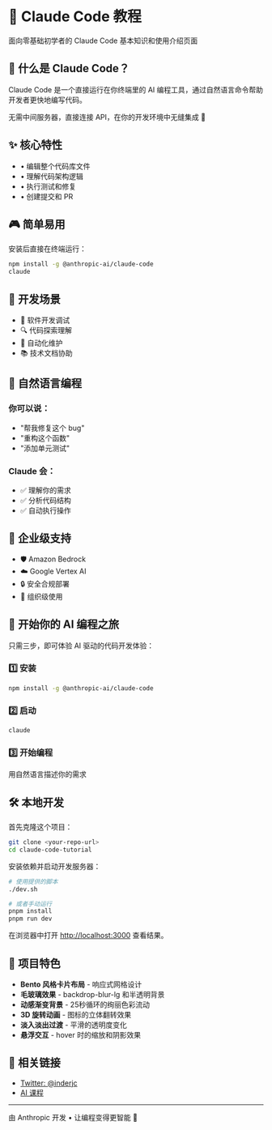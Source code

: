 # 🤖 Claude Code 教程

面向零基础初学者的 Claude Code 基本知识和使用介绍页面

## 🎯 什么是 Claude Code？

Claude Code 是一个直接运行在你终端里的 AI 编程工具，通过自然语言命令帮助开发者更快地编写代码。

无需中间服务器，直接连接 API，在你的开发环境中无缝集成 🚀

## ✨ 核心特性

- • 编辑整个代码库文件
- • 理解代码架构逻辑
- • 执行测试和修复
- • 创建提交和 PR

## 🎮 简单易用

安装后直接在终端运行：

```bash
npm install -g @anthropic-ai/claude-code
claude
```

## 🔧 开发场景

- 🐛 软件开发调试
- 🔍 代码探索理解
- 🔄 自动化维护
- 📚 技术文档协助

## 💬 自然语言编程

### 你可以说：
- "帮我修复这个 bug"
- "重构这个函数"
- "添加单元测试"

### Claude 会：
- ✅ 理解你的需求
- ✅ 分析代码结构
- ✅ 自动执行操作

## 🏢 企业级支持

- 🛡️ Amazon Bedrock
- ☁️ Google Vertex AI
- 🔒 安全合规部署
- 👥 组织级使用

## 🚀 开始你的 AI 编程之旅

只需三步，即可体验 AI 驱动的代码开发体验：

### 1️⃣ 安装
```bash
npm install -g @anthropic-ai/claude-code
```

### 2️⃣ 启动
```bash
claude
```

### 3️⃣ 开始编程
用自然语言描述你的需求

## 🛠️ 本地开发

首先克隆这个项目：

```bash
git clone <your-repo-url>
cd claude-code-tutorial
```

安装依赖并启动开发服务器：

```bash
# 使用提供的脚本
./dev.sh

# 或者手动运行
pnpm install
pnpm run dev
```

在浏览器中打开 [http://localhost:3000](http://localhost:3000) 查看结果。

## 🎨 项目特色

- **Bento 风格卡片布局** - 响应式网格设计
- **毛玻璃效果** - backdrop-blur-lg 和半透明背景
- **动感渐变背景** - 25秒循环的绚丽色彩流动
- **3D 旋转动画** - 图标的立体翻转效果
- **淡入淡出过渡** - 平滑的透明度变化
- **悬浮交互** - hover 时的缩放和阴影效果

## 🔗 相关链接

- [Twitter: @inderjc](https://x.com/inderjc)
- [AI 课程](https://justincourse.com)

---

由 Anthropic 开发 • 让编程变得更智能 🧠
